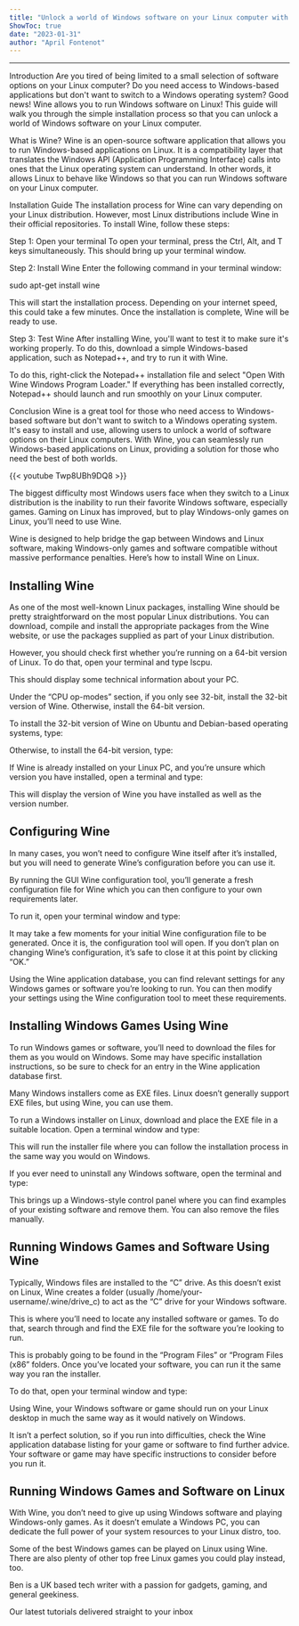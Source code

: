```yaml
---
title: "Unlock a world of Windows software on your Linux computer with this simple Wine installation guide!"
ShowToc: true 
date: "2023-01-31"
author: "April Fontenot"
---
```

*****
Introduction
Are you tired of being limited to a small selection of software options on your Linux computer? Do you need access to Windows-based applications but don't want to switch to a Windows operating system? Good news! Wine allows you to run Windows software on Linux! This guide will walk you through the simple installation process so that you can unlock a world of Windows software on your Linux computer.

What is Wine?
Wine is an open-source software application that allows you to run Windows-based applications on Linux. It is a compatibility layer that translates the Windows API (Application Programming Interface) calls into ones that the Linux operating system can understand. In other words, it allows Linux to behave like Windows so that you can run Windows software on your Linux computer.

Installation Guide
The installation process for Wine can vary depending on your Linux distribution. However, most Linux distributions include Wine in their official repositories. To install Wine, follow these steps:

Step 1: Open your terminal
To open your terminal, press the Ctrl, Alt, and T keys simultaneously. This should bring up your terminal window.

Step 2: Install Wine
Enter the following command in your terminal window:

sudo apt-get install wine

This will start the installation process. Depending on your internet speed, this could take a few minutes. Once the installation is complete, Wine will be ready to use.

Step 3: Test Wine
After installing Wine, you'll want to test it to make sure it's working properly. To do this, download a simple Windows-based application, such as Notepad++, and try to run it with Wine.

To do this, right-click the Notepad++ installation file and select "Open With Wine Windows Program Loader." If everything has been installed correctly, Notepad++ should launch and run smoothly on your Linux computer.

Conclusion
Wine is a great tool for those who need access to Windows-based software but don't want to switch to a Windows operating system. It's easy to install and use, allowing users to unlock a world of software options on their Linux computers. With Wine, you can seamlessly run Windows-based applications on Linux, providing a solution for those who need the best of both worlds.

{{< youtube Twp8UBh9DQ8 >}} 



The biggest difficulty most Windows users face when they switch to a Linux distribution is the inability to run their favorite Windows software, especially games. Gaming on Linux has improved, but to play Windows-only games on Linux, you’ll need to use Wine.
 
Wine is designed to help bridge the gap between Windows and Linux software, making Windows-only games and software compatible without massive performance penalties. Here’s how to install Wine on Linux.
 
## Installing Wine
 
As one of the most well-known Linux packages, installing Wine should be pretty straightforward on the most popular Linux distributions. You can download, compile and install the appropriate packages from the Wine website, or use the packages supplied as part of your Linux distribution.
 
However, you should check first whether you’re running on a 64-bit version of Linux. To do that, open your terminal and type lscpu.
 
This should display some technical information about your PC.
 
Under the “CPU op-modes” section, if you only see 32-bit, install the 32-bit version of Wine. Otherwise, install the 64-bit version.
 
To install the 32-bit version of Wine on Ubuntu and Debian-based operating systems, type:
 
Otherwise, to install the 64-bit version, type:
 
If Wine is already installed on your Linux PC, and you’re unsure which version you have installed, open a terminal and type:
 
This will display the version of Wine you have installed as well as the version number.
 
## Configuring Wine
 
In many cases, you won’t need to configure Wine itself after it’s installed, but you will need to generate Wine’s configuration before you can use it.
 
By running the GUI Wine configuration tool, you’ll generate a fresh configuration file for Wine which you can then configure to your own requirements later.
 
To run it, open your terminal window and type:
 
It may take a few moments for your initial Wine configuration file to be generated. Once it is, the configuration tool will open. If you don’t plan on changing Wine’s configuration, it’s safe to close it at this point by clicking “OK.”
 
Using the Wine application database, you can find relevant settings for any Windows games or software you’re looking to run. You can then modify your settings using the Wine configuration tool to meet these requirements.
 
## Installing Windows Games Using Wine
 
To run Windows games or software, you’ll need to download the files for them as you would on Windows. Some may have specific installation instructions, so be sure to check for an entry in the Wine application database first.
 
Many Windows installers come as EXE files. Linux doesn’t generally support EXE files, but using Wine, you can use them.
 
To run a Windows installer on Linux, download and place the EXE file in a suitable location. Open a terminal window and type:
 
This will run the installer file where you can follow the installation process in the same way you would on Windows.
 
If you ever need to uninstall any Windows software, open the terminal and type:
 
This brings up a Windows-style control panel where you can find examples of your existing software and remove them. You can also remove the files manually.
 
## Running Windows Games and Software Using Wine
 
Typically, Windows files are installed to the “C” drive. As this doesn’t exist on Linux, Wine creates a folder (usually /home/your-username/.wine/drive_c) to act as the “C” drive for your Windows software.
 
This is where you’ll need to locate any installed software or games. To do that, search through and find the EXE file for the software you’re looking to run.
 
This is probably going to be found in the “Program Files” or “Program Files (x86” folders. Once you’ve located your software, you can run it the same way you ran the installer.
 
To do that, open your terminal window and type:
 
Using Wine, your Windows software or game should run on your Linux desktop in much the same way as it would natively on Windows.
 
It isn’t a perfect solution, so if you run into difficulties, check the Wine application database listing for your game or software to find further advice. Your software or game may have specific instructions to consider before you run it.
 
## Running Windows Games and Software on Linux
 
With Wine, you don’t need to give up using Windows software and playing Windows-only games. As it doesn’t emulate a Windows PC, you can dedicate the full power of your system resources to your Linux distro, too.
 
Some of the best Windows games can be played on Linux using Wine. There are also plenty of other top free Linux games you could play instead, too.
 
Ben is a UK based tech writer with a passion for gadgets, gaming, and general geekiness.
 
Our latest tutorials delivered straight to your inbox




